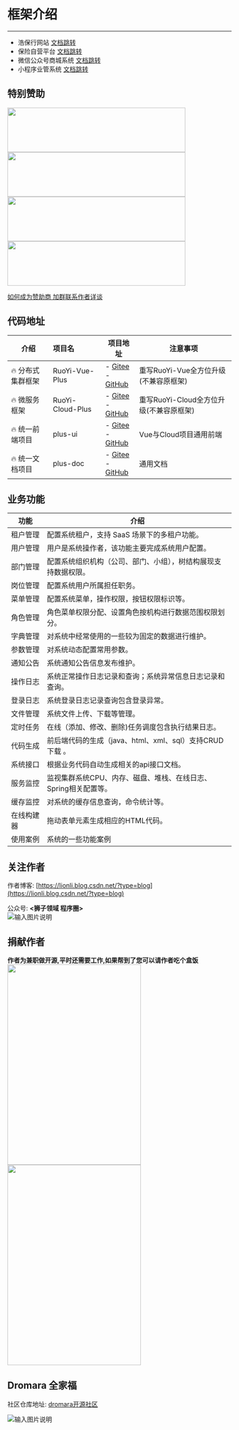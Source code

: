 # 框架介绍
- - -
-  浩保行网站 [文档跳转](/ruoyi-vue-plus/home.md)
-  保险自营平台 [文档跳转](/ruoyi-cloud-plus/home.md)
- 微信公众号商城系统 [文档跳转](/plus-ui/home.md)
- 小程序业管系统 [文档跳转](/plus-ui/home.md)

## 特别赞助

<a href="https://gitee.com/dromara/MaxKey"><img src="https://foruda.gitee.com/images/1700187453544179968/7342304a_1766278.png" width="400px" height="100px"></a>
<a href="http://ccflow.org/?frm=ryPlus"><img src="https://foruda.gitee.com/images/1704162419429172656/d0521e59_1766278.png" width="400px" height="100px"></a>
<br>
<a href="http://www.shuduokeji.com"><img src="https://foruda.gitee.com/images/1705569347386939952/3f187980_1766278.jpeg" width="400px" height="100px"></a>
<a href="https://www.jnpfsoft.com/index.html?from=plus-doc"><img src="https://foruda.gitee.com/images/1711681233267310022/2ffbcff2_1766278.png" width="400px" height="100px"></a>

[如何成为赞助商 加群联系作者详谈](/common/add_group.md)

## 代码地址

| 介绍         | 项目名              | 项目地址                                                                                                                   | 注意事项                       |
|------------|:-----------------|------------------------------------------------------------------------------------------------------------------------|----------------------------|
| 🔥 分布式集群框架 | RuoYi-Vue-Plus   | - [Gitee](https://gitee.com/dromara/RuoYi-Vue-Plus)<br> - [GitHub](https://github.com/dromara/RuoYi-Vue-Plus)    | 重写RuoYi-Vue全方位升级(不兼容原框架)   |
| 🔥 微服务框架   | RuoYi-Cloud-Plus | - [Gitee](https://gitee.com/dromara/RuoYi-Cloud-Plus)<br>- [GitHub](https://github.com/dromara/RuoYi-Cloud-Plus) | 重写RuoYi-Cloud全方位升级(不兼容原框架) |
| 🔥 统一前端项目  | plus-ui          | - [Gitee](https://gitee.com/JavaLionLi/plus-ui)<br>- [GitHub](https://github.com/JavaLionLi/plus-ui)                   | Vue与Cloud项目通用前端            |
| 🔥 统一文档项目  | plus-doc         | - [Gitee](https://gitee.com/dromara/plus-doc)<br>- [GitHub](https://github.com/dromara/plus-doc)                  | 通用文档                       |


## 业务功能

| 功能    | 介绍                                    |
|-------|---------------------------------------|
| 租户管理  | 配置系统租户，支持 SaaS 场景下的多租户功能。             |
| 用户管理  | 用户是系统操作者，该功能主要完成系统用户配置。               |
| 部门管理  | 配置系统组织机构（公司、部门、小组），树结构展现支持数据权限。       |
| 岗位管理  | 配置系统用户所属担任职务。                         |
| 菜单管理  | 配置系统菜单，操作权限，按钮权限标识等。                  |
| 角色管理  | 角色菜单权限分配、设置角色按机构进行数据范围权限划分。           |
| 字典管理  | 对系统中经常使用的一些较为固定的数据进行维护。               |
| 参数管理  | 对系统动态配置常用参数。                          |
| 通知公告  | 系统通知公告信息发布维护。                         |
| 操作日志  | 系统正常操作日志记录和查询；系统异常信息日志记录和查询。          |
| 登录日志  | 系统登录日志记录查询包含登录异常。                     |
| 文件管理  | 系统文件上传、下载等管理。                         |
| 定时任务  | 在线（添加、修改、删除)任务调度包含执行结果日志。             |
| 代码生成  | 前后端代码的生成（java、html、xml、sql）支持CRUD下载 。 |
| 系统接口  | 根据业务代码自动生成相关的api接口文档。                 |
| 服务监控  | 监视集群系统CPU、内存、磁盘、堆栈、在线日志、Spring相关配置等。  |
| 缓存监控  | 对系统的缓存信息查询，命令统计等。                     |
| 在线构建器 | 拖动表单元素生成相应的HTML代码。                    |
| 使用案例  | 系统的一些功能案例                             |

## 关注作者

作者博客: [https://lionli.blog.csdn.net/?type=blog](https://lionli.blog.csdn.net/?type=blog)

公众号: **<狮子领域 程序圈>**
<br>
![输入图片说明](https://foruda.gitee.com/images/1678975769377570440/507062df_1766278.png "屏幕截图")

## 捐献作者

**作者为兼职做开源,平时还需要工作,如果帮到了您可以请作者吃个盒饭**
<br>
<img src="https://foruda.gitee.com/images/1678975784848381069/d8661ed9_1766278.png" width="300px" height="450px" /><img src="https://foruda.gitee.com/images/1678975801230205215/6f96229d_1766278.png" width="300px" height="450px" />

## Dromara 全家福

社区仓库地址: [dromara开源社区](https://gitee.com/organizations/dromara/projects)

![输入图片说明](https://foruda.gitee.com/images/1706071866226295002/68cffcf6_1766278.png "屏幕截图")


